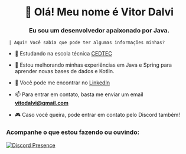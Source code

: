 <h1 align="center">👋 Olá! Meu nome é Vitor Dalvi</h1>
<h3 align="center">Eu sou um desenvolvedor apaixonado por Java.</h3>

     | Aqui! Você sabia que pode ter algumas informações minhas?

- 🔭 Estudando na escola técnica [CEDTEC](https://cedtec.com.br)

- 🌱 Estou melhorando minhas experiências em Java e Spring para aprender novas bases de dados e Kotlin.

- 📝 Você pode me encontrar no [LinkedIn](https://www.linkedin.com/in/vitor-dalvi-637008264/)

- 📫 Para entrar em contato, basta me enviar um email **vitodalvi@gmail.com**

- 🎮 Caso você queira, pode entrar em contato pelo Discord também!


<h3 align="left">Acompanhe o que estou fazendo ou ouvindo:</h3>
<p align="left"></a> </p>

[![Discord Presence](https://lanyard.cnrad.dev/api/1062213127862747136)](https://discord.com/users/1062213127862747136)
<!--START_SECTION:waka-->
<!--END_SECTION:waka-->
